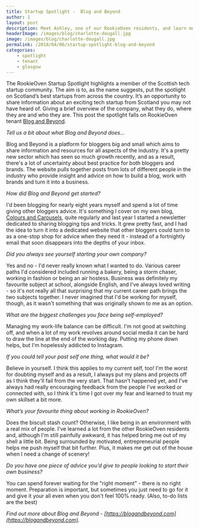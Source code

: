 ```yaml
---
title: Startup Spotlight -  Blog and Beyond
author: 1
layout: post
description: Meet Ashley, one of our RookieOven residents, and learn more about how she’s making the world of insurance easier for freelancers to navigate.
headerImage: /images/blog/charlotte-dougall.jpg
image: /images/blog/charlotte-dougall.jpg
permalink: /2018/04/06/startup-spotlight-blog-and-beyond
categories:  
    - spotlight
    - tenant
    - glasgow
---
```

The RookieOven Startup Spotlight highlights a member of the Scottish tech startup community. The aim is to, as the name suggests, put the spotlight on Scotland’s best startups from across the country. It’s an opportunity to share information about an exciting tech startup from Scotland you may not have heard of. Giving a brief overview of the company, what they do, where they are and who they are. This post the spotlight falls on RookieOven tenant [Blog and Beyond](https://blogandbeyond.com).

_Tell us a bit about what Blog and Beyond does…_

Blog and Beyond is a platform for bloggers big and small which aims to share information and resources for all aspects of the industry. It's a pretty new sector which has seen so much growth recently, and as a result, there's a lot of uncertainty about best practice for both bloggers and brands. The website pulls together posts from lots of different people in the industry who provide insight and advice on how to build a blog, work with brands and turn it into a business.

_How did Blog and Beyond get started?_

I'd been blogging for nearly eight years myself and spend a lot of time giving other bloggers advice. It's something I cover on my own blog, [Colours and Carousels](http://coloursandcarousels.com), quite regularly and last year I started a newsletter dedicated to sharing blogging tips and tricks. It grew pretty fast, and I had the idea to turn it into a dedicated website that other bloggers could turn to as a one-stop shop for advice when they need it - instead of a fortnightly email that soon disappears into the depths of your inbox.

_Did you always see yourself starting your own company?_

Yes and no - I'd never really known what I wanted to do. Various career paths I'd considered included running a bakery, being a storm chaser, working in fashion or being an air hostess. Business was definitely my favourite subject at school, alongside English, and I've always loved writing - so it's not really all that surprising that my current career path brings the two subjects together. I never imagined that I'd be working for myself, though, as it wasn't something that was originally shown to me as an option.

_What are the biggest challenges you face being self-employed?_

Managing my work-life balance can be difficult. I'm not good at switching off, and when a lot of my work revolves around social media it can be hard to draw the line at the end of the working day. Putting my phone down helps, but I'm hopelessly addicted to Instagram.

_If you could tell your past self one thing, what would it be?_

Believe in yourself. I think this applies to my current self, too! I'm the worst for doubting myself and as a result, I always put my plans and projects off as I think they'll fail from the very start. That hasn't happened yet, and I've always had really encouraging feedback from the people I've worked or connected with, so I think it's time I got over my fear and learned to trust my own skillset a bit more.

_What’s your favourite thing about working in RookieOven?_

Does the biscuit stash count? Otherwise, I like being in an environment with a real mix of people. I've learned a lot from the other RookieOven residents and, although I'm still painfully awkward, it has helped bring me out of my shell a little bit. Being surrounded by motivated, entrepreneurial people helps me push myself that bit further. Plus, it makes me get out of the house when I need a change of scenery!

_Do you have one piece of advice you’d give to people looking to start their own business?_

You can spend forever waiting for the "right moment" - there is no right moment. Preparation is important, but sometimes you just need to go for it and give it your all even when you don't feel 100% ready. (Also, to-do lists are the best)

*Find out more about Blog and Beyond - [https://blogandbeyond.com](https://blogandbeyond.com).*
